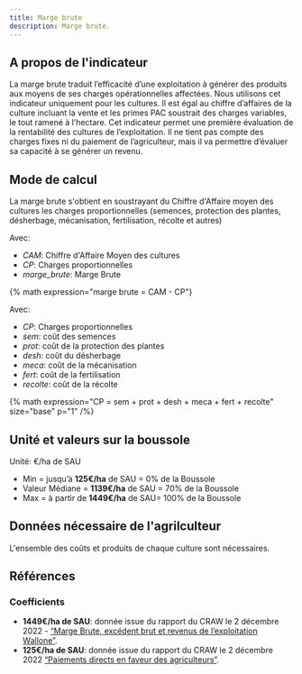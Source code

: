 ```yaml
---
title: Marge brute
description: Marge brute.
---
```

## A propos de l'indicateur

La marge brute traduit l’efficacité d’une exploitation à générer des produits aux moyens de ses charges opérationnelles affectées. Nous utilisons cet indicateur uniquement pour les cultures. Il est égal au chiffre d’affaires de la culture incluant la vente et les primes PAC soustrait des charges variables, le tout ramené à l’hectare.
Cet indicateur permet une première évaluation de la rentabilité des cultures de l’exploitation. Il ne tient pas compte des charges fixes ni du paiement de l’agriculteur, mais il va permettre d’évaluer sa capacité à se générer un revenu. 


## Mode de calcul

La marge brute s'obtient en soustrayant du Chiffre d'Affaire moyen des cultures les charges proportionnelles (semences, protection des plantes, désherbage, mécanisation, fertilisation, récolte et autres)


Avec:

- _CAM_: Chiffre d'Affaire Moyen des cultures
- _CP_: Charges proportionnelles
- _marge_brute_: Marge Brute

{% math expression="marge brute = CAM - CP"}

Avec:

- _CP_: Charges proportionnelles
- _sem_: coût des semences
- _prot_: coût de la protection des plantes
- _desh_: coût du désherbage
- _meca_: coût de la mécanisation
- _fert_: coût de la fertilisation
- _recolte_: coût de la récolte

{% math expression="CP = sem + prot + desh + meca + fert + recolte" size="base" p="1" /%}

## Unité et valeurs sur la boussole

Unité: €/ha de SAU

- Min = jusqu’à **125€/ha** de SAU = 0% de la Boussole
- Valeur Médiane = **1139€/ha** de SAU = 70% de la Boussole
- Max = à partir de **1449€/ha** de SAU= 100% de la Boussole
  
## Données nécessaire de l'agrilculteur

L'ensemble des coûts et produits de chaque culture sont nécessaires. 

## Références

### Coefficients

- **1449€/ha de SAU**: donnée issue du rapport du CRAW le 2 décembre 2022 - [“Marge Brute, excédent brut et revenus de l’exploitation Wallone”](https://etat-agriculture.wallonie.be/contents/indicatorsheets/A_III_b.html#:~:text=En%202021%2C%20au%20d%C3%A9part%20d,poursuivent%20la%20hausse%20de%202020).
- **125€/ha de SAU**: donnée issue du rapport du CRAW le 2 décembre 2022 [“Paiements directs en faveur des agriculteurs”](https://s3.us-west-2.amazonaws.com/secure.notion-static.com/8eec6c17-4e68-4a41-a5c0-edd80a337c9d/Paiements_directs_en_faveur_des_agriculteurs.pdf?X-Amz-Algorithm=AWS4-HMAC-SHA256&X-Amz-Content-Sha256=UNSIGNED-PAYLOAD&X-Amz-Credential=AKIAT73L2G45EIPT3X45%2F20230216%2Fus-west-2%2Fs3%2Faws4_request&X-Amz-Date=20230216T145859Z&X-Amz-Expires=86400&X-Amz-Signature=f11a0b8d3e2d1fd632b367189561cd2608f3f9fd48abbec843cd4c59af66a22f&X-Amz-SignedHeaders=host&response-content-disposition=filename%3D%22Paiements_directs_en_faveur_des_agriculteurs.pdf%22&x-id=GetObject).
